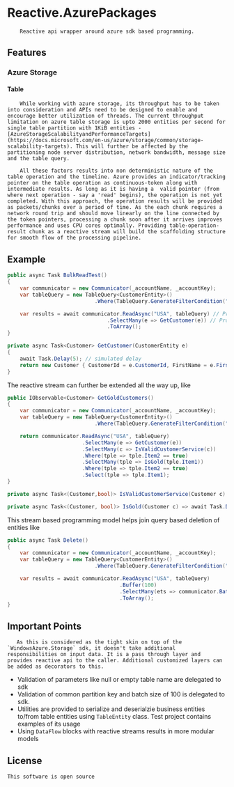 # Reactive.AzurePackages
        Reactive api wrapper around azure sdk based programming.
## Features
### Azure Storage
#### Table
        While working with azure storage, its throughput has to be taken into consideration and APIs need to be designed to enable and encourage better utilization of threads. The current throughput limitation on azure table storage is upto 2000 entities per second for single table partition with 1KiB entities - [AzureStorageScalabilityandPerformanceTargets] (https://docs.microsoft.com/en-us/azure/storage/common/storage-scalability-targets). This will further be affected by the partitioning node server distribution, network bandwidth, message size and the table query.

        All these factors results into non deterministic nature of the table operation and the timeline. Azure provides an indicator/tracking pointer on the table operation as continuous-token along with intermediate results. As long as it is having a  valid pointer (from where next operation - say a 'read' begins), the operation is not yet completed. With this approach, the operation results will be provided as packets/chunks over a period of time. As the each chunk requires a network round trip and should move linearly on the line connected by the token pointers, processing a chunk soon after it arrives improves performance and uses CPU cores optimally. Providing table-operation-result chunk as a reactive stream will build the scaffolding structure for smooth flow of the processing pipeline. 
Example
-------
```csharp
public async Task BulkReadTest()
{
    var communicator = new Communicator(_accountName, _accountKey);
    var tableQuery = new TableQuery<CustomerEntity>()
                            .Where(TableQuery.GenerateFilterCondition("PartitionKey", QueryComparisons.GreaterThan, "Partition"));

    var results = await communicator.ReadAsync("USA", tableQuery) // Process the table operation continuously on a separate thread
                                .SelectMany(e => GetCustomer(e)) // Process the intermediate results on a separate thread soon after it becomes available
                                .ToArray();
}

private async Task<Customer> GetCustomer(CustomerEntity e)
{
    await Task.Delay(5); // simulated delay
    return new Customer { CustomerId = e.CustomerId, FirstName = e.FirstName, LastName = e.LastName };
}
```
The reactive stream can further be extended all the way up, like 
```csharp
public IObservable<Customer> GetGoldCustomers()
{
    var communicator = new Communicator(_accountName, _accountKey);
    var tableQuery = new TableQuery<CustomerEntity>()
                            .Where(TableQuery.GenerateFilterCondition("PartitionKey", QueryComparisons.GreaterThan, "Partition"));

    return communicator.ReadAsync("USA", tableQuery)
                        .SelectMany(e => GetCustomer(e))
                        .SelectMany(c => IsValidCustomerService(c))
                        .Where(tple => tple.Item2 == true)
                        .SelectMany(tple => IsGold(tple.Item1))
                        .Where(tple => tple.Item2 == true)
                        .Select(tple => tple.Item1);
}

private async Task<(Customer,bool)> IsValidCustomerService(Customer c) => await Task.Delay(5).ContinueWith(_ => (c,true));

private async Task<(Customer, bool)> IsGold(Customer c) => await Task.Delay(5).ContinueWith(_ => (c, true));
```

This stream based programming model helps join query based deletion of entities like
```csharp
public async Task Delete()
{
    var communicator = new Communicator(_accountName, _accountKey);
    var tableQuery = new TableQuery<CustomerEntity>()
                            .Where(TableQuery.GenerateFilterCondition("PartitionKey", QueryComparisons.GreaterThan, "DateRange"));

    var results = await communicator.ReadAsync("USA", tableQuery)
                                    .Buffer(100)
                                    .SelectMany(ets => communicator.BatchDeleteAsync("Table", ets.ToArray()))
                                    .ToArray();
}
```
Important Points
----------------
       As this is considered as the tight skin on top of the `WindowsAzure.Storage` sdk, it doesn't take additional responsibilities on input data. It is a pass through layer and provides reactive api to the caller. Additional customized layers can be added as decorators to this.
* Validation of parameters like null or empty table name are delegated to sdk
* Validation of common partition key and batch size of 100 is delegated to sdk. 
* Utilities are provided to serialize and deserialzie business entities to/from table entities using `TableEntity` class. Test project contains examples of its usage
* Using `DataFlow` blocks with reactive streams results in more modular models

License
-------
    This software is open source
